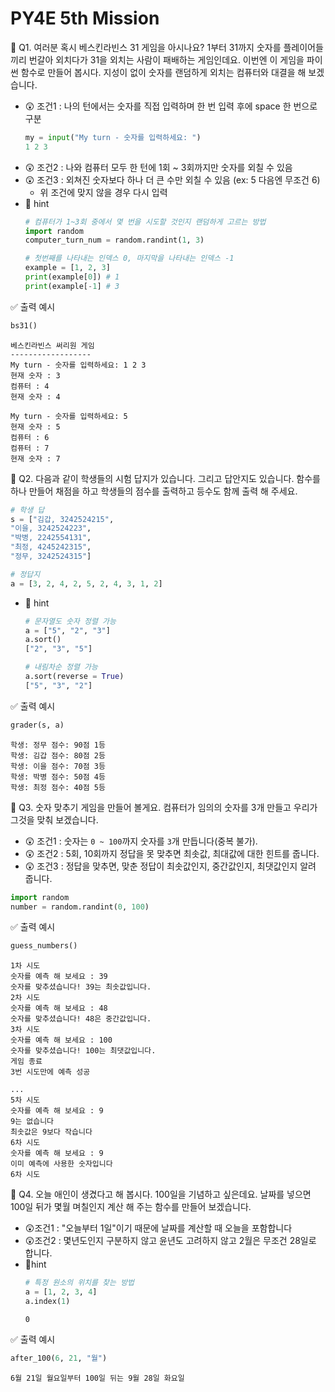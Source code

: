 # PY4E 5th Mission

📌 Q1. 여러분 혹시 베스킨라빈스 31 게임을 아시나요? 1부터 31까지 숫자를 플레이어들끼리 번갈아 외치다가 31을 외치는 사람이 패배하는 게임인데요. 이번엔 이 게임을 파이썬 함수로 만들어 봅시다. 지성이 없이 숫자를 랜덤하게 외치는 컴퓨터와 대결을 해 보겠습니다.
* 😲 조건1 : 나의 턴에서는 숫자를 직접 입력하며 한 번 입력 후에 space 한 번으로 구분
  ```python
  my = input("My turn - 숫자를 입력하세요: ")
  1 2 3
  ```
* 😲 조건2 : 나와 컴퓨터 모두 한 턴에 1회 ~ 3회까지만 숫자를 외칠 수 있음
* 😲 조건3 : 외쳐진 숫자보다 하나 더 큰 수만 외칠 수 있음 (ex: 5 다음엔 무조건 6)
  * 위 조건에 맞지 않을 경우 다시 입력
* 🧐 hint
  ```python
  # 컴퓨터가 1~3회 중에서 몇 번을 시도할 것인지 랜덤하게 고르는 방법
  import random 
  computer_turn_num = random.randint(1, 3)

  # 첫번째를 나타내는 인덱스 0, 마지막을 나타내는 인덱스 -1
  example = [1, 2, 3]
  print(example[0]) # 1
  print(example[-1] # 3 
  ```
✅ 출력 예시
```python
bs31()
```
```
베스킨라빈스 써리원 게임
------------------
My turn - 숫자를 입력하세요: 1 2 3
현재 숫자 : 3
컴퓨터 : 4
현재 숫자 : 4

My turn - 숫자를 입력하세요: 5
현재 숫자 : 5
컴퓨터 : 6
컴퓨터 : 7
현재 숫자 : 7
```

📌 Q2. 다음과 같이 학생들의 시험 답지가 있습니다. 그리고 답안지도 있습니다. 함수를 하나 만들어 채점을 하고 학생들의 점수를 출력하고 등수도 함께 출력 해 주세요.
```python
# 학생 답
s = ["김갑, 3242524215",
"이을, 3242524223",
"박병, 2242554131",
"최정, 4245242315",
"정무, 3242524315"]

# 정답지
a = [3, 2, 4, 2, 5, 2, 4, 3, 1, 2]
```
* 🧐 hint
  ```python
  # 문자열도 숫자 정렬 가능
  a = ["5", "2", "3"]
  a.sort()
  ["2", "3", "5"]

  # 내림차순 정렬 가능
  a.sort(reverse = True)
  ["5", "3", "2"]
  ```
✅ 출력 예시
```python
grader(s, a)
```
```
학생: 정무 점수: 90점 1등
학생: 김갑 점수: 80점 2등
학생: 이을 점수: 70점 3등
학생: 박병 점수: 50점 4등
학생: 최정 점수: 40점 5등
```

📌 Q3. 숫자 맞추기 게임을 만들어 볼게요. 컴퓨터가 임의의 숫자를 3개 만들고 우리가 그것을 맞춰 보겠습니다.
* 😲 조건1 : 숫자는 `0 ~ 100`까지 숫자를 `3`개 만듭니다(중복 불가).
* 😲 조건2 : 5회, 10회까지 정답을 못 맞추면 최솟값, 최대값에 대한 힌트를 줍니다.
* 😲 조건3 : 정답을 맞추면, 맞춘 정답이 최솟값인지, 중간값인지, 최댓값인지 알려 줍니다.
```python
import random
number = random.randint(0, 100)
```
✅ 출력 예시
```python
guess_numbers()
```
```
1차 시도
숫자를 예측 해 보세요 : 39
숫자를 맞추셨습니다! 39는 최솟값입니다.
2차 시도
숫자를 예측 해 보세요 : 48
숫자를 맞추셨습니다! 48은 중간값입니다.
3차 시도
숫자를 예측 해 보세요 : 100
숫자를 맞추셨습니다! 100는 최댓값입니다.
게임 종료
3번 시도만에 예측 성공

...
5차 시도
숫자를 예측 해 보세요 : 9
9는 없습니다
최솟값은 9보다 작습니다
6차 시도
숫자를 예측 해 보세요 : 9
이미 예측에 사용한 숫자입니다
6차 시도
```

📌 Q4. 오늘 애인이 생겼다고 해 봅시다. 100일을 기념하고 싶은데요. 날짜를 넣으면 100일 뒤가 몇월 며칠인지 계산 해 주는 함수를 만들어 보겠습니다.
* 😲조건1 : "오늘부터 1일"이기 때문에 날짜를 계산할 때 오늘을 포함합니다
* 😲조건2 : 몇년도인지 구분하지 않고 윤년도 고려하지 않고 2월은 무조건 28일로 합니다.
* 🧐hint
  ```python
  # 특정 원소의 위치를 찾는 방법
  a = [1, 2, 3, 4]
  a.index(1)
  ```
  ```
  0
  ```
✅ 출력 예시
```python
after_100(6, 21, "월")
```
```
6월 21일 월요일부터 100일 뒤는 9월 28일 화요일
```

